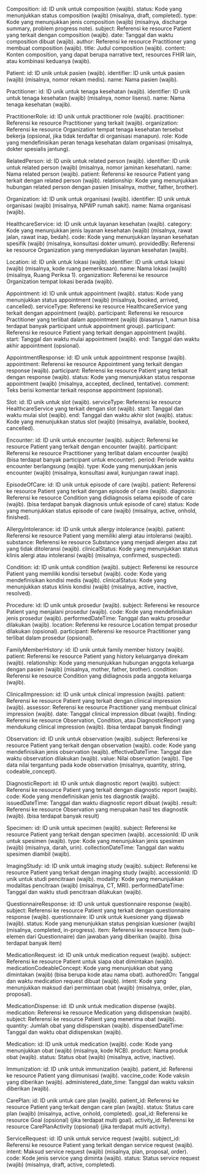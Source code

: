 
Composition:
id: ID unik untuk composition (wajib).
status: Kode yang menunjukkan status composition (wajib) (misalnya, draft, completed).
type: Kode yang menunjukkan jenis composition (wajib) (misalnya, discharge summary, problem progress note).
subject: Referensi ke resource Patient yang terkait dengan composition (wajib).
date: Tanggal dan waktu composition dibuat (wajib).
author: Referensi ke resource Practitioner yang membuat composition (wajib).
title: Judul composition (wajib).
content: Konten composition, yang dapat berupa narrative text, resources FHIR lain, atau kombinasi keduanya (wajib).

Patient:
id: ID unik untuk pasien (wajib).
identifier: ID unik untuk pasien (wajib) (misalnya, nomor rekam medis).
name: Nama pasien (wajib).

Practitioner:
id: ID unik untuk tenaga kesehatan (wajib).
identifier: ID unik untuk tenaga kesehatan (wajib) (misalnya, nomor lisensi).
name: Nama tenaga kesehatan (wajib).

PractitionerRole:
id: ID unik untuk practitioner role (wajib).
practitioner: Referensi ke resource Practitioner yang terkait (wajib).
organization: Referensi ke resource Organization tempat tenaga kesehatan tersebut bekerja (opsional, jika tidak terdaftar di organisasi manapun).
role: Kode yang mendefinisikan peran tenaga kesehatan dalam organisasi (misalnya, dokter spesialis jantung).

RelatedPerson:
id: ID unik untuk related person (wajib).
identifier: ID unik untuk related person (wajib) (misalnya, nomor jaminan kesehatan).
name: Nama related person (wajib).
patient: Referensi ke resource Patient yang terkait dengan related person (wajib).
relationship: Kode yang menunjukkan hubungan related person dengan pasien (misalnya, mother, father, brother).

Organization:
id: ID unik untuk organisasi (wajib).
identifier: ID unik untuk organisasi (wajib) (misalnya, NPWP rumah sakit).
name: Nama organisasi (wajib).

HealthcareService:
id: ID unik untuk layanan kesehatan (wajib).
category: Kode yang menunjukkan jenis layanan kesehatan (wajib) (misalnya, rawat jalan, rawat inap, bedah).
code: Kode yang menunjukkan layanan kesehatan spesifik (wajib) (misalnya, konsultasi dokter umum).
providedBy: Referensi ke resource Organization yang menyediakan layanan kesehatan (wajib).

Location:
id: ID unik untuk lokasi (wajib).
identifier: ID unik untuk lokasi (wajib) (misalnya, kode ruang pemeriksaan).
name: Nama lokasi (wajib) (misalnya, Ruang Periksa 1).
organization: Referensi ke resource Organization tempat lokasi berada (wajib).

Appointment:
id: ID unik untuk appointment (wajib).
status: Kode yang menunjukkan status appointment (wajib) (misalnya, booked, arrived, cancelled).
serviceType: Referensi ke resource HealthcareService yang terkait dengan appointment (wajib).
participant: Referensi ke resource Practitioner yang terlibat dalam appointment (wajib) (biasanya 1, namun bisa terdapat banyak participant untuk appointment group).
participant: Referensi ke resource Patient yang terkait dengan appointment (wajib).
start: Tanggal dan waktu mulai appointment (wajib).
end: Tanggal dan waktu akhir appointment (opsional).

AppointmentResponse:
id: ID unik untuk appointment response (wajib).
appointment: Referensi ke resource Appointment yang terkait dengan response (wajib).
participant: Referensi ke resource Patient yang terkait dengan response (wajib).
status: Kode yang menunjukkan status response appointment (wajib) (misalnya, accepted, declined, tentative).
comment: Teks berisi komentar terkait response appointment (opsional).

Slot:
id: ID unik untuk slot (wajib).
serviceType: Referensi ke resource HealthcareService yang terkait dengan slot (wajib).
start: Tanggal dan waktu mulai slot (wajib).
end: Tanggal dan waktu akhir slot (wajib).
status: Kode yang menunjukkan status slot (wajib) (misalnya, available, booked, cancelled).

Encounter:
id: ID unik untuk encounter (wajib).
subject: Referensi ke resource Patient yang terkait dengan encounter (wajib).
participant: Referensi ke resource Practitioner yang terlibat dalam encounter (wajib) (bisa terdapat banyak participant untuk encounter).
period: Periode waktu encounter berlangsung (wajib).
type: Kode yang menunjukkan jenis encounter (wajib) (misalnya, konsultasi awal, kunjungan rawat inap).

EpisodeOfCare:
id: ID unik untuk episode of care (wajib).
patient: Referensi ke resource Patient yang terkait dengan episode of care (wajib).
diagnosis: Referensi ke resource Condition yang didiagnosis selama episode of care (wajib). (bisa terdapat banyak diagnosis untuk episode of care)
status: Kode yang menunjukkan status episode of care (wajib) (misalnya, active, onhold, finished).

AllergyIntolerance:
id: ID unik untuk allergy intolerance (wajib).
patient: Referensi ke resource Patient yang memiliki alergi atau intoleransi (wajib).
substance: Referensi ke resource Substance yang menjadi alergen atau zat yang tidak ditoleransi (wajib).
clinicalStatus: Kode yang menunjukkan status klinis alergi atau intoleransi (wajib) (misalnya, confirmed, suspected).

Condition:
id: ID unik untuk condition (wajib).
subject: Referensi ke resource Patient yang memiliki kondisi tersebut (wajib).
code: Kode yang mendefinisikan kondisi medis (wajib).
clinicalStatus: Kode yang menunjukkan status klinis kondisi (wajib) (misalnya, active, inactive, resolved).

Procedure:
id: ID unik untuk prosedur (wajib).
subject: Referensi ke resource Patient yang menjalani prosedur (wajib).
code: Kode yang mendefinisikan jenis prosedur (wajib).
performedDateTime: Tanggal dan waktu prosedur dilakukan (wajib).
location: Referensi ke resource Location tempat prosedur dilakukan (opsional).
participant: Referensi ke resource Practitioner yang terlibat dalam prosedur (opsional).

FamilyMemberHistory:
id: ID unik untuk family member history (wajib).
patient: Referensi ke resource Patient yang history keluarganya direkam (wajib).
relationship: Kode yang menunjukkan hubungan anggota keluarga dengan pasien (wajib) (misalnya, mother, father, brother).
condition: Referensi ke resource Condition yang didiagnosis pada anggota keluarga (wajib).

ClinicalImpression:
id: ID unik untuk clinical impression (wajib).
patient: Referensi ke resource Patient yang terkait dengan clinical impression (wajib).
assessor: Referensi ke resource Practitioner yang membuat clinical impression (wajib).
date: Tanggal clinical impression dibuat (wajib).
finding: Referensi ke resource Observation, Condition, atau DiagnosticReport yang mendukung clinical impression (wajib). (bisa terdapat banyak finding)

Observation:
id: ID unik untuk observation (wajib).
subject: Referensi ke resource Patient yang terkait dengan observation (wajib).
code: Kode yang mendefinisikan jenis observation (wajib).
effectiveDateTime: Tanggal dan waktu observation dilakukan (wajib).
value: Nilai observation (wajib). Tipe data nilai tergantung pada kode observation (misalnya, quantity, string, codeable_concept).

DiagnosticReport:
id: ID unik untuk diagnostic report (wajib).
subject: Referensi ke resource Patient yang terkait dengan diagnostic report (wajib).
code: Kode yang mendefinisikan jenis tes diagnostik (wajib).
issuedDateTime: Tanggal dan waktu diagnostic report dibuat (wajib).
result: Referensi ke resource Observation yang merupakan hasil tes diagnostik (wajib). (bisa terdapat banyak result)

Specimen:
id: ID unik untuk specimen (wajib).
subject: Referensi ke resource Patient yang terkait dengan specimen (wajib).
accessionId: ID unik untuk spesimen (wajib).
type: Kode yang menunjukkan jenis spesimen (wajib) (misalnya, darah, urin).
collectionDateTime: Tanggal dan waktu spesimen diambil (wajib).

ImagingStudy:
id: ID unik untuk imaging study (wajib).
subject: Referensi ke resource Patient yang terkait dengan imaging study (wajib).
accessionId: ID unik untuk studi pencitraan (wajib).
modality: Kode yang menunjukkan modalitas pencitraan (wajib) (misalnya, CT, MRI).
performedDateTime: Tanggal dan waktu studi pencitraan dilakukan (wajib).

QuestionnaireResponse:
id: ID unik untuk questionnaire response (wajib).
subject: Referensi ke resource Patient yang terkait dengan questionnaire response (wajib).
questionnaire: ID unik untuk kuesioner yang dijawab (wajib).
status: Kode yang menunjukkan status pengisian kuesioner (wajib) (misalnya, completed, in-progress).
item: Referensi ke resource Item (sub-elemen dari Questionnaire) dan jawaban yang diberikan (wajib). (bisa terdapat banyak item)

MedicationRequest:
id: ID unik untuk medication request (wajib).
subject: Referensi ke resource Patient untuk siapa obat dimintakan (wajib).
medicationCodeableConcept: Kode yang menunjukkan obat yang dimintakan (wajib) (bisa berupa kode atau nama obat).
authoredOn: Tanggal dan waktu medication request dibuat (wajib).
intent: Kode yang menunjukkan maksud dari permintaan obat (wajib) (misalnya, order, plan, proposal).

MedicationDispense:
id: ID unik untuk medication dispense (wajib).
medication: Referensi ke resource Medication yang didispenskan (wajib).
subject: Referensi ke resource Patient yang menerima obat (wajib).
quantity: Jumlah obat yang didispenskan (wajib).
dispensedDateTime: Tanggal dan waktu obat didispenskan (wajib).

Medication:
id: ID unik untuk medication (wajib).
code: Kode yang menunjukkan obat (wajib) (misalnya, kode NCB).
product: Nama produk obat (wajib).
status: Status obat (wajib) (misalnya, active, inactive).

Immunization:
id: ID unik untuk immunization (wajib).
patient_id: Referensi ke resource Patient yang diimunisasi (wajib).
vaccine_code: Kode vaksin yang diberikan (wajib).
administered_date_time: Tanggal dan waktu vaksin diberikan (wajib).

CarePlan:
id: ID unik untuk care plan (wajib).
patient_id: Referensi ke resource Patient yang terkait dengan care plan (wajib).
status: Status care plan (wajib) (misalnya, active, onhold, completed).
goal_id: Referensi ke resource Goal (opsional) (jika terdapat multi goal).
activity_id: Referensi ke resource CarePlanActivity (opsional) (jika terdapat multi activity).

ServiceRequest:
id: ID unik untuk service request (wajib).
subject_id: Referensi ke resource Patient yang terkait dengan service request (wajib).
intent: Maksud service request (wajib) (misalnya, plan, proposal, order).
code: Kode jenis service yang diminta (wajib).
status: Status service request (wajib) (misalnya, draft, active, completed).